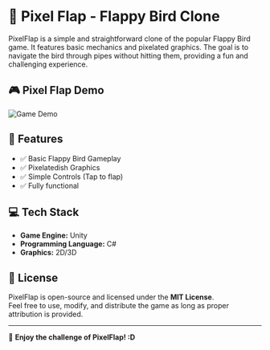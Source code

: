 # 📝 Pixel Flap - Flappy Bird Clone

PixelFlap is a simple and straightforward clone of the popular Flappy Bird game. It features basic mechanics and pixelated graphics. The goal is to navigate the bird through pipes without hitting them, providing a fun and challenging experience.

## 🎮 Pixel Flap Demo

![Game Demo](PixelFlap/Assets/Images/pixelflap.gif)


## 🔹 Features
- ✅ Basic Flappy Bird Gameplay  
- ✅ Pixelatedish Graphics  
- ✅ Simple Controls (Tap to flap)  
- ✅ Fully functional

## 💻 Tech Stack
- **Game Engine:** Unity  
- **Programming Language:** C#  
- **Graphics:** 2D/3D

## 📜 License  
PixelFlap is open-source and licensed under the **MIT License**.  
Feel free to use, modify, and distribute the game as long as proper attribution is provided.

---

🚀 **Enjoy the challenge of PixelFlap! :D**
